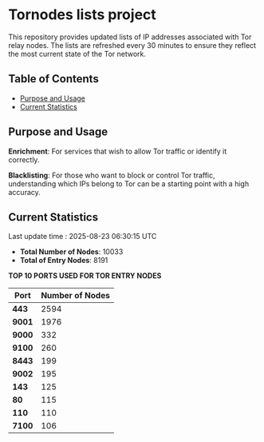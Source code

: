 # Tornodes lists project

This repository provides updated lists of IP addresses associated with Tor relay nodes. The lists are refreshed every 30 minutes to ensure they reflect the most current state of the Tor network.

## Table of Contents

- [Purpose and Usage](#purpose-and-usage)
- [Current Statistics](#current-statistics)


## Purpose and Usage

**Enrichment**: For services that wish to allow Tor traffic or identify it correctly.

**Blacklisting**: For those who want to block or control Tor traffic, understanding which IPs belong to Tor can be a starting point with a high accuracy.

## Current Statistics

Last update time : 2025-08-23 06:30:15 UTC

- **Total Number of Nodes**: 10033
- **Total of Entry Nodes**: 8191

**TOP 10 PORTS USED FOR TOR ENTRY NODES**

| **Port** | **Number of Nodes** |
|------|-----------------|
| **443**   | 2594  |
| **9001**   | 1976  |
| **9000**   | 332  |
| **9100**   | 260  |
| **8443**   | 199  |
| **9002**   | 195  |
| **143**   | 125  |
| **80**   | 115  |
| **110**   | 110  |
| **7100**   | 106  |

